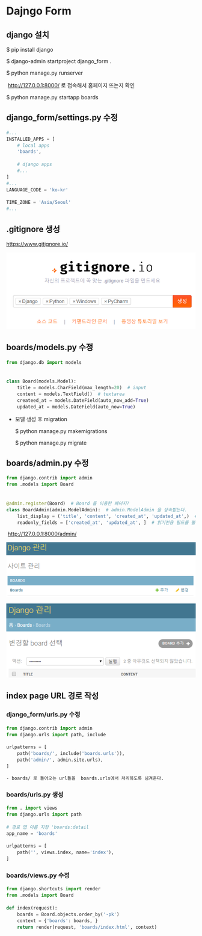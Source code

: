 # Dajngo Form



## django 설치

$ pip install django

$ django-admin startproject django_form .

$ python manage.py runserver

​	http://127.0.0.1:8000/  로 접속해서 홈페이지 뜨는지 확인

$ python manage.py startapp boards



## django_form/settings.py 수정

```python
#...
INSTALLED_APPS = [
    # local apps
    'boards',

    # django apps
    #...
]
#...
LANGUAGE_CODE = 'ko-kr'

TIME_ZONE = 'Asia/Seoul'
#...
```



## .gitignore 생성

<https://www.gitignore.io/>

![1560732000359](assets/1560732000359.png)



## boards/models.py 수정

```python
from django.db import models


class Board(models.Model):
    title = models.CharField(max_length=20)  # input
    content = models.TextField()  # textarea
    createed_at = models.DateField(auto_now_add=True)
    updated_at = models.DateField(auto_now=True)
```

 - 모델 생성 후 migration

   $ python manage.py makemigrations

   $ python manage.py migrate



## boards/admin.py 수정

```python
from django.contrib import admin
from .models import Board


@admin.register(Board)  # Board 를 이용한 페이지?
class BoardAdmin(admin.ModelAdmin):  # admin.ModelAdmin 을 상속받는다.
    list_display = ('title', 'content', 'created_at', 'updated_at',)  # 목록에서 보여줄 필드 설정
    readonly_fields = ['created_at', 'updated_at', ]  # 읽기전용 필드를 볼 수 있도록 추가
```

​	<http://127.0.0.1:8000/admin/>

![1560735306039](assets/1560735306039.png)

![1560735385122](assets/1560735385122.png)



## index page URL 경로 작성

### django_form/urls.py 수정

```python
from django.contrib import admin
from django.urls import path, include

urlpatterns = [
    path('boards/', include('boards.urls')),
    path('admin/', admin.site.urls),
]
```

	- boards/ 로 들어오는 url들을  boards.urls에서 처리하도록 넘겨준다.



### boards/urls.py 생성

```python
from . import views
from django.urls import path

# 경로 맵 이름 지정 'boards:detail
app_name = 'boards'

urlpatterns = [
    path('', views.index, name='index'),
]
```



### boards/views.py 수정

```python
from django.shortcuts import render
from .models import Board

def index(request):
    boards = Board.objects.order_by('-pk')
    context = {'boards': boards, }
    return render(request, 'boards/index.html', context)
```



